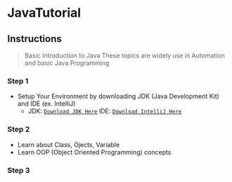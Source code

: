 # JavaTutorial

## Instructions
> Basic Introduction to Java
> These topics are widely use in Automation and basic Java Programming 

### Step 1
- Setup Your Environment by downloading JDK (Java Development Kit) and IDE (ex. IntelliJ)
  - JDK: <a href="https://www.oracle.com/technetwork/java/javase/downloads/jdk8-downloads-2133151.html" target="_blank">`Download JDK Here`</a>
  IDE: <a href="https://www.jetbrains.com/idea/download/#section=windows" target="_blank">`Download IntelliJ Here`</a>

### Step 2
- Learn about Class, Ojects, Variable
- Learn OOP (Object Oriented Programming) concepts 

### Step 3
